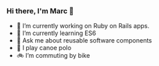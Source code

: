 ### Hi there, I'm Marc 👋

- 🔭 I’m currently working on Ruby on Rails apps.
- 🌱 I’m currently learning ES6
- 💬 Ask me about reusable software components
- 🛶 I play canoe polo
- 🚲 I’m commuting by bike
